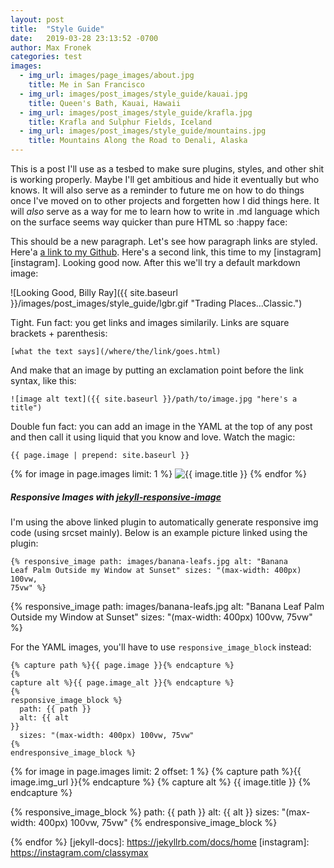 ```yaml
---
layout: post
title:  "Style Guide"
date:   2019-03-28 23:13:52 -0700
author: Max Fronek
categories: test
images:
  - img_url: images/page_images/about.jpg
    title: Me in San Francisco
  - img_url: images/post_images/style_guide/kauai.jpg
    title: Queen's Bath, Kauai, Hawaii
  - img_url: images/post_images/style_guide/krafla.jpg
    title: Krafla and Sulphur Fields, Iceland
  - img_url: images/post_images/style_guide/mountains.jpg
    title: Mountains Along the Road to Denali, Alaska
---
```


This is a post I'll use as a tesbed to make sure plugins, styles, and other shit is working properly. Maybe I'll get ambitious and hide it eventually but who knows. It will also serve as a reminder to future me on how to do things once I've moved on to other projects and forgetten how I did things here.  It will *also* serve as a way for me to learn how to write in .md language which on the surface seems way quicker than pure HTML so :happy face:

This should be a new paragraph. Let's see how paragraph links are styled. Here'a [a link to my Github](http://github.com/maxfronek). Here's a second link, this time to my [instagram][instagram]. Looking good now.  After this we'll try a default markdown image:

![Looking Good, Billy Ray]({{ site.baseurl }}/images/post_images/style_guide/lgbr.gif "Trading Places...Classic.")

Tight.  Fun fact: you get links and images similarily. Links are square brackets + parenthesis:

`[what the text says](/where/the/link/goes.html)`

And make that an image by putting an exclamation point before the link syntax, like this:

`![image alt text]({{ site.baseurl }}/path/to/image.jpg "here's a title")`

Double fun fact: you can add an image in the YAML at the top of any post and then call it using liquid that you know and love.  Watch the magic:

<code>&lbrace;&lbrace; page.image | prepend: site.baseurl &#125;&#125;</code>

{% for image in page.images limit: 1 %}
  <img src="{{ site.baseurl}}/{{ image.img_url }}" alt="{{ image.title }}">
{% endfor %}

##### Responsive Images with [jekyll-responsive-image](https://github.com/wildlyinaccurate/jekyll-responsive-image)

I'm using the above linked plugin to automatically generate responsive img code (using srcset mainly).  Below is an example picture linked using the plugin:

<code>&lbrace;% responsive_image path: images/banana-leafs.jpg alt: "Banana Leaf Palm Outside my Window at Sunset" sizes: "(max-width: 400px) 100vw, 75vw" %&#125;</code>

{% responsive_image path: images/banana-leafs.jpg alt: "Banana Leaf Palm Outside my Window at Sunset" sizes: "(max-width: 400px) 100vw, 75vw" %}

For the YAML images, you'll have to use `responsive_image_block` instead:

<code>&lbrace;% capture path %&#125;&lbrace;&lbrace; page.image &#125;&#125;&lbrace;% endcapture %&#125;<br />&lbrace;% capture alt %&#125;&lbrace;&lbrace; page.image_alt &#125;&#125;&lbrace;% endcapture %&#125;<br />&lbrace;% responsive_image_block %&#125;<br />&nbsp;&nbsp;path: &lbrace;&lbrace; path &#125;&#125;<br />&nbsp;&nbsp;alt: &lbrace;&lbrace; alt &#125;&#125;<br />&nbsp;&nbsp;sizes: "(max-width: 400px) 100vw, 75vw"<br />&lbrace;% endresponsive_image_block %&#125;</code>

{% for image in page.images limit: 2 offset: 1 %}
{% capture path %}{{ image.img_url }}{% endcapture %}
{% capture alt %} {{ image.title }} {% endcapture %}


{% responsive_image_block  %}
  path: {{ path }}
  alt: {{ alt }}
  sizes: "(max-width: 400px) 100vw, 75vw"
{% endresponsive_image_block %}

{% endfor %}
[jekyll-docs]: https://jekyllrb.com/docs/home
[instagram]: https://instagram.com/classymax
